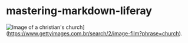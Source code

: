 # mastering-markdown-liferay


![Image of a christian's church](./church.webp "Interior's church image")](https://www.gettyimages.com.br/search/2/image-film?phrase=church).

